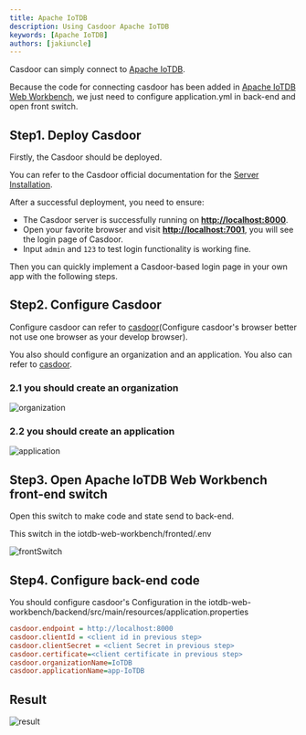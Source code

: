 ```yaml
---
title: Apache IoTDB
description: Using Casdoor Apache IoTDB
keywords: [Apache IoTDB]
authors: [jakiuncle]
---
```


Casdoor can simply connect to [Apache IoTDB](https://github.com/apache/iotdb).

Because the code for connecting casdoor has been added in [Apache IoTDB Web Workbench](https://github.com/apache/iotdb-web-workbench), we just need to configure application.yml in back-end and open front switch.

## Step1. Deploy Casdoor

Firstly, the Casdoor should be deployed.

You can refer to the Casdoor official documentation for the [Server Installation](/docs/basic/server-installation).

After a successful deployment, you need to ensure:

- The Casdoor server is successfully running on **<http://localhost:8000>**.
- Open your favorite browser and visit **<http://localhost:7001>**, you will see the login page of Casdoor.
- Input `admin` and `123` to test login functionality is working fine.

Then you can quickly implement a Casdoor-based login page in your own app with the following steps.

## Step2. Configure Casdoor

Configure casdoor can refer to [casdoor](https://door.casdoor.com/login)(Configure casdoor's browser better not use one browser as your develop browser).

You also should configure an organization and an application. You also can refer to [casdoor](https://door.casdoor.com/login).

### 2.1 you should create an organization

![organization](/img/integration/java/IoTDB/editOrganization.png)

### 2.2 you should create an application

![application](/img/integration/java/IoTDB/editApplication.png)

## Step3. Open Apache IoTDB Web Workbench front-end switch

Open this switch to make code and state send to back-end.

This switch in the iotdb-web-workbench/fronted/.env

![frontSwitch](/img/integration/java/IoTDB/frontSwitch.png)

## Step4. Configure back-end code

You should configure casdoor's Configuration in the iotdb-web-workbench/backend/src/main/resources/application.properties

```ini
casdoor.endpoint = http://localhost:8000
casdoor.clientId = <client id in previous step>
casdoor.clientSecret = <client Secret in previous step>
casdoor.certificate=<client certificate in previous step>
casdoor.organizationName=IoTDB
casdoor.applicationName=app-IoTDB
```

## Result

![result](/img/integration/java/IoTDB/iotdb.gif)
